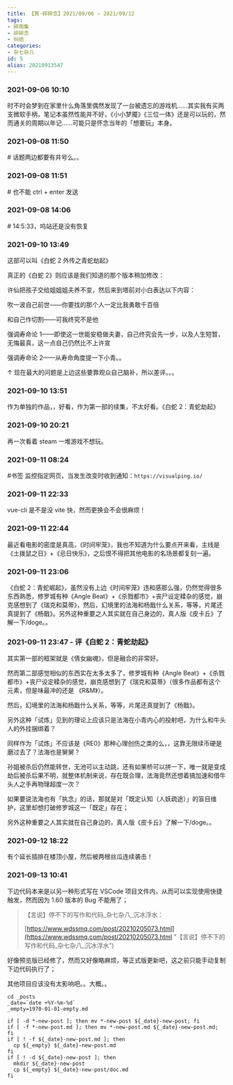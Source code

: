 ```yaml
---
title: 【真·碎碎念】2021/09/06 ~ 2021/09/12
tags:
- 碎雨集
- 碎碎念
- 纠结
categories:
- 杂七杂八
id: 5
alias: 20210913547
---
```

### 2021-09-06 10:10
时不时会梦到在家里什么角落里偶然发现了一台被遗忘的游戏机……其实我有买两支微软手柄，笔记本虽然性能并不好，《小小梦魇》《三位一体》还是可以玩的，然而通关的周期以年记……可能只是怀念当年的「想要玩」本身。

<!--more-->

### 2021-09-08 11:50
\# 话题两边都要有井号么。。

### 2021-09-08 11:51
\# 也不能 ctrl + enter 发送

### 2021-09-08 14:06
\# 14:5:33，呜站还是没有恢复

### 2021-09-10 13:49
这部可以叫《白蛇 2 外传之青蛇劫起》

真正的《白蛇 2》则应该是我们知道的那个版本稍加修改：

许仙把孩子交给姐姐姐夫养不变，然后来到塔前对小白表达以下内容：

吹一波自己前世——你要找的那个人一定比我勇敢千百倍

和自己作切割——可我终究不是他

强调寿命论 1——即使这一世能安稳做夫妻，自己终究会先一步，以及人生短暂，无悔最真，这一点自己仍然比不上许宣

强调寿命论 2——从寿命角度提一下小青。。

↑ 现在最大的问题是上边这些要靠观众自己脑补，所以差评。。。

### 2021-09-10 13:51
作为单独的作品，，好看，作为第一部的续集，不太好看。《白蛇 2：青蛇劫起》

### 2021-09-10 20:21
再一次看着 steam 一堆游戏不想玩。

### 2021-09-11 08:24
\#书签 监控指定网页，当发生改变时收到通知：`https://visualping.io/`

### 2021-09-11 22:33
vue-cli 是不是没 vite 快，然而更换会不会很麻烦！

### 2021-09-11 22:44
最近看电影的密度是真高，《时间牢笼》，我也不知道为什么要点开来看，主线是《土拨鼠之日》+《忌日快乐》，之后恨不得把其他电影的名场景都复刻一遍。

### 2021-09-11 23:06
《白蛇 2：青蛇崛起》，虽然没有上边《时间牢笼》违和感那么强，仍然觉得很多东西熟悉，修罗城有种《Angle Beat》+《杀戮都市》+丧尸设定糅杂的感觉，崩克感想到了《瑞克和莫蒂》，然后，幻境里的法海和杨戬什么关系，等等，片尾还真提到了《杨戬》。另外这种重要之人其实就在自己身边的，真人版《皮卡丘》了解一下/doge。。

### 2021-09-11 23:47 - 评《白蛇 2：青蛇劫起》

其实第一部的框架就是《倩女幽魂》，但是融合的非常好。

然而第二部感觉相似的东西实在太多太多了，修罗城有种《Angle Beat》+《杀戮都市》+丧尸设定糅杂的感觉，崩克感想到了《瑞克和莫蒂》（很多作品都有这个元素，但是味最冲的还是 《R&M》）。

然后，幻境里的法海和杨戬什么关系，等等，片尾还真提到了《杨戬》。

另外这种「试炼」见到的理论上应该只是法海在小青内心的投射吧，为什么和牛头人的外挂捆绑着？

同样作为「试炼」不应该是《RE0》那种心理创伤之类的么，，这靠无限续币硬是磨过去了？法海也是舅舅？

孙姐被杀后仍然能转世，无池可以主动跳，还有如果桥可以拼一下，唯一就是变成劫后被杀后果不明，就整体机制来说，存在既合理，法海竟然还想着搞加速和借牛头人之手再物理超度一次？

如果要说法海也有「执念」的话，那就是对「既定认知（人妖疏途）」的盲目维护，这里却想打破修罗城这一「既定」存在；

另外这种重要之人其实就在自己身边的，真人版《皮卡丘》了解一下/doge。。


### 2021-09-12 18:22
有个延长插排在楼顶小屋，然后被两根丝瓜连续袭击！

### 2021-09-13 10:41

下边代码本来是以另一种形式写在 VSCode 项目文件内，从而可以实现使用快捷触发，然而因为 1.60 版本的 Bug 不能用了；

> 【言说】停不下的写作和代码\_杂七杂八\_沉冰浮水：
>
> [https://www.wdssmq.com/post/20210205073.html](https://www.wdssmq.com/post/20210205073.html "【言说】停不下的写作和代码\_杂七杂八\_沉冰浮水")

好像预览版已经修了，然而又好像略麻烦，等正式版更新吧，这之前只能手动复制下边代码执行了；

其他项目应该没有太影响吧。。大概。。

```shell
cd _posts
_date=`date +%Y-%m-%d`
_empty=1970-01-01-empty.md

if [ -d *-new-post ]; then mv *-new-post ${_date}-new-post; fi
if [ -f *-new-post.md ]; then mv *-new-post.md ${_date}-new-post.md; fi
if [ ! -f ${_date}-new-post.md ]; then
  cp ${_empty} ${_date}-new-post.md
fi
if [ ! -d ${_date}-new-post ]; then
  mkdir ${_date}-new-post
  cp ${_empty} ${_date}-new-post/doc.md
fi
```
